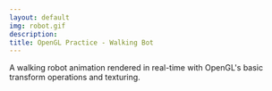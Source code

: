```yaml
---
layout: default
img: robot.gif
description: 
title: OpenGL Practice - Walking Bot
---
```

A walking robot animation rendered in real-time with OpenGL's basic transform operations and texturing.